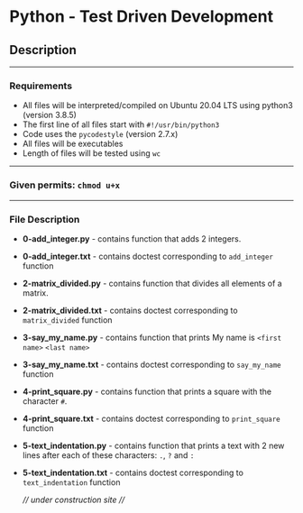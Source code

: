 # Python - Test Driven Development

## Description

---

### Requirements

- All files will be interpreted/compiled on Ubuntu 20.04 LTS using python3 (version 3.8.5)
- The first line of all files start with ``#!/usr/bin/python3``
- Code uses the ``pycodestyle`` (version 2.7.x)
- All files will be executables
- Length of files will be tested using ``wc``

---

### Given permits: ``chmod u+x``

---

### File Description

- **0-add_integer.py** - contains function that adds 2 integers.
- **0-add_integer.txt** - contains doctest corresponding to ``add_integer`` function

- **2-matrix_divided.py** - contains function that divides all elements of a matrix.
- **2-matrix_divided.txt** - contains doctest corresponding to ``matrix_divided`` function

- **3-say_my_name.py** - contains function that prints My name is ``<first name>`` ``<last name>``
- **3-say_my_name.txt** - contains doctest corresponding to ``say_my_name`` function

- **4-print_square.py** - contains function that prints a square with the character ``#``.
- **4-print_square.txt** - contains doctest corresponding to ``print_square`` function

- **5-text_indentation.py** - contains function that prints a text with 2 new lines after each of these characters: ``.``, ``?`` and ``:``
- **5-text_indentation.txt** - contains doctest corresponding to ``text_indentation`` function

    *// under construction site //*
